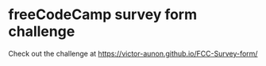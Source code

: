 # freeCodeCamp survey form challenge

Check out the challenge at https://victor-aunon.github.io/FCC-Survey-form/
